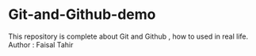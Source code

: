 # Git-and-Github-demo
This repository is complete about Git and Github , how to used in real life.
<br>
Author : Faisal Tahir
